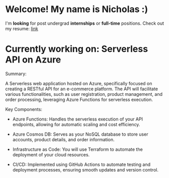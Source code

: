 # Welcome! My name is Nicholas :)
I'm **looking** for post undergrad **internships** or **full-time** positions.
Check out my resume: [link](https://drive.google.com/file/d/16To6klIGv_8ghfu8vRi_H40cRCthsyt9/view?usp=sharing)

<!--
**ngirmes/ngirmes** is a ✨ _special_ ✨ repository because its `README.md` (this file) appears on your GitHub profile.

Here are some ideas to get you started:

- 🔭 I’m currently working on ...
- 🌱 I’m currently learning ...
- 👯 I’m looking to collaborate on ...
- 🤔 I’m looking for help with ...
- 💬 Ask me about ...
- 📫 How to reach me: ...
- 😄 Pronouns: ...
- ⚡ Fun fact: ...
-->
# Currently working on: Serverless API on Azure
Summary:

A Serverless web application hosted on Azure, specifically focused on creating a RESTful API for an e-commerce platform. The API will facilitate various functionalities, such as user registration, product management, and order processing, leveraging Azure Functions for serverless execution.

Key Components:

- Azure Functions: Handles the serverless execution of your API endpoints, allowing for automatic scaling and cost efficiency.
    
- Azure Cosmos DB: Serves as your NoSQL database to store user accounts, product details, and order information.
    
- Infrastructure as Code: You will use Terraform to automate the deployment of your cloud resources.
    
- CI/CD: Implemented using GitHub Actions to automate testing and deployment processes, ensuring smooth updates and version control.
